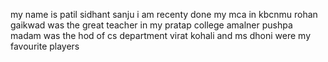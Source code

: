 my name is patil sidhant sanju
i am recenty done my mca in kbcnmu
rohan gaikwad was the great teacher in my pratap college amalner
pushpa madam was the hod of cs department
virat kohali and ms dhoni were my favourite players
